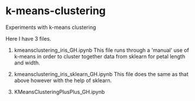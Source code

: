# k-means-clustering
Experiments with k-means clustering

Here I have 3 files. 

1. kmeansclustering_iris_GH.ipynb 
This file runs through a 'manual' use of k-means in order to cluster together data from sklearn for petal length and width.

2. kmeansclustering_iris_sklearn_GH.ipynb
This file does the same as that above however with the help of sklearn.

3. KMeansClusteringPlusPlus_GH.ipynb
